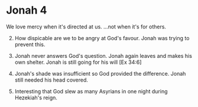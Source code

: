 # Jonah 4

We love mercy when it's directed at us.
...not when it's for others.

2) How dispicable are we to be angry at God's favour.
Jonah was trying to prevent this.


5) Jonah never answers God's question.
Jonah again leaves and makes his own shelter.
Jonah is still going for his will
[Ex 34:6]

6) Jonah's shade was insufficient so God provided the difference.
Jonah still needed his head covered.


11) Interesting that God slew as many Asyrians in one night during Hezekiah's reign.
